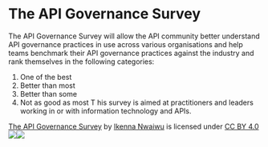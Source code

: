 # The API Governance Survey



The API Governance Survey will allow the API community better understand API governance practices in use across various organisations and help teams benchmark their API governance practices against the industry and rank themselves in the following categories:

1. One of the best
2. Better than most
3. Better than some
4. Not as good as most
T
his survey is aimed at practitioners and leaders working in or with information technology and APIs.


[The API Governance Survey](http://www.ikenna.co.uk/survey) by [Ikenna Nwaiwu](http://www.ikenna.co.uk) 
is licensed under [CC BY 4.0![](https://mirrors.creativecommons.org/presskit/icons/cc.svg?ref=chooser-v1)![](https://mirrors.creativecommons.org/presskit/icons/by.svg?ref=chooser-v1)](http://creativecommons.org/licenses/by/4.0/?ref=chooser-v1)
